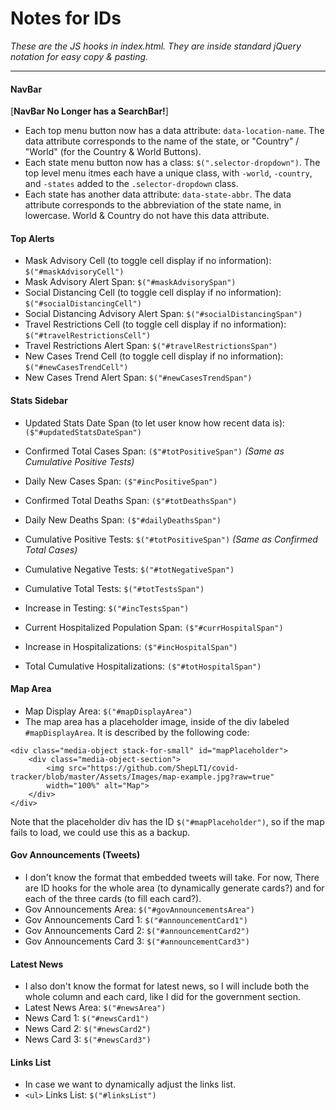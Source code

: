 # Notes for IDs
*These are the JS hooks in index.html. They are inside standard jQuery notation for easy copy & pasting.*

---
#### NavBar
[**NavBar No Longer has a SearchBar!**]
* Each top menu button now has a data attribute: `data-location-name`. The data attribute corresponds to the name of the state, or "Country" / "World" (for the Country & World Buttons).
* Each state menu button now has a class: `$(".selector-dropdown")`. The top level menu itmes each have a unique class, with `-world`, `-country`, and `-states` added to the `.selector-dropdown` class.
* Each state has another data attribute: `data-state-abbr`. The data attribute corresponds to the abbreviation of the state name, in lowercase. World & Country do not have this data attribute.

#### Top Alerts
* Mask Advisory Cell (to toggle cell display if no information): `$("#maskAdvisoryCell")`
* Mask Advisory Alert Span: `$("#maskAdvisorySpan")`
* Social Distancing Cell (to toggle cell display if no information): `$("#socialDistancingCell")`
* Social Distancing Advisory Alert Span: `$("#socialDistancingSpan")`
* Travel Restrictions Cell (to toggle cell display if no information): `$("#travelRestrictionsCell")`
* Travel Restrictions Alert Span: `$("#travelRestrictionsSpan")`
* New Cases Trend Cell (to toggle cell display if no information): `$("#newCasesTrendCell")`
* New Cases Trend Alert Span: `$("#newCasesTrendSpan")`

#### Stats Sidebar
* Updated Stats Date Span (to let user know how recent data is): `($"#updatedStatsDateSpan")`
* Confirmed Total Cases Span: `($"#totPositiveSpan")` *(Same as Cumulative Positive Tests)*
* Daily New Cases Span: `($"#incPositiveSpan")`
* Confirmed Total Deaths Span: `($"#totDeathsSpan")`
* Daily New Deaths Span: `($"#dailyDeathsSpan")`

* Cumulative Positive Tests: `$("#totPositiveSpan")` *(Same as Confirmed Total Cases)*
* Cumulative Negative Tests: `$("#totNegativeSpan")`
* Cumulative Total Tests: `$("#totTestsSpan")`
* Increase in Testing: `$("#incTestsSpan")`

* Current Hospitalized Population Span: `($"#currHospitalSpan")`
* Increase in Hospitalizations: `($"#incHospitalSpan")`
* Total Cumulative Hospitalizations: `($"#totHospitalSpan")`

#### Map Area
* Map Display Area: `$("#mapDisplayArea")`
* The map area has a placeholder image, inside of the div labeled `#mapDisplayArea`. It is described by the following code:
```
<div class="media-object stack-for-small" id="mapPlaceholder">
    <div class="media-object-section">
        <img src="https://github.com/ShepLT1/covid-tracker/blob/master/Assets/Images/map-example.jpg?raw=true"
        width="100%" alt="Map">
    </div>
</div>
```
Note that the placeholder div has the ID `$("#mapPlaceholder")`, so if the map fails to load, we could use this as a backup.

#### Gov Announcements (Tweets)
* I don't know the format that embedded tweets will take. For now, There are ID hooks for the whole area (to dynamically generate cards?) and for each of the three cards (to fill each card?).
* Gov Announcements Area: `$("#govAnnouncementsArea")`
* Gov Announcements Card 1: `$("#announcementCard1")`
* Gov Announcements Card 2: `$("#announcementCard2")`
* Gov Announcements Card 3: `$("#announcementCard3")`

#### Latest News
* I also don't know the format for latest news, so I will include both the whole column and each card, like I did for the government section.
* Latest News Area: `$("#newsArea")`
* News Card 1: `$("#newsCard1")`
* News Card 2: `$("#newsCard2")`
* News Card 3: `$("#newsCard3")`

#### Links List
* In case we want to dynamically adjust the links list.
* `<ul>` Links List: `$("#linksList")`